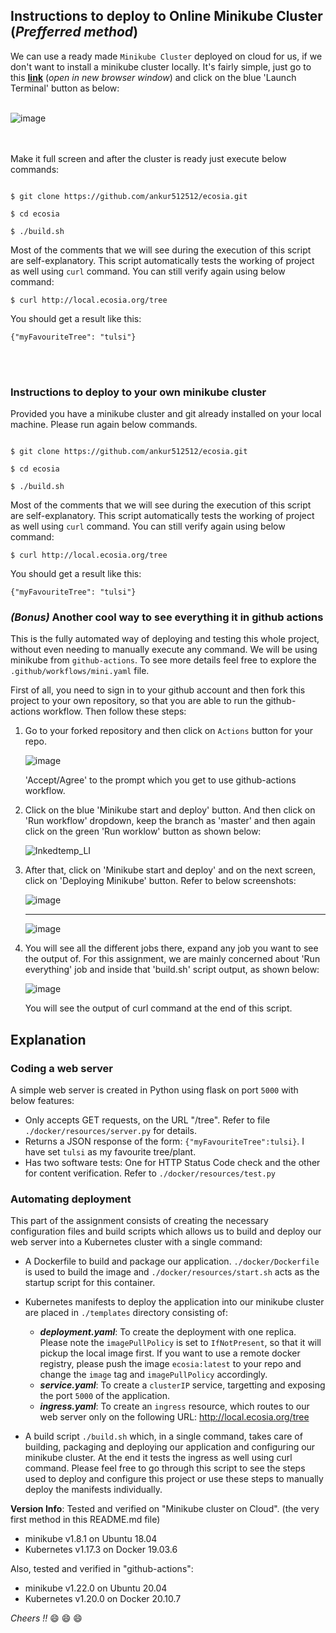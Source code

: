 
## Instructions to deploy to Online Minikube Cluster (*Prefferred method*)

We can use a ready made `Minikube Cluster` deployed on cloud for us, if we don't want to install a minikube cluster locally. It's fairly simple, just go to this **[link]** (*open in new browser window*) and click on the blue 'Launch Terminal' button as below:
<br/><br/>

![image](https://user-images.githubusercontent.com/12583640/127970605-76a8c1c1-8655-47ac-b8bf-b0bd775dde00.png)

<br/><br/>
Make it full screen and after the cluster is ready just execute below commands:

```markup

$ git clone https://github.com/ankur512512/ecosia.git

$ cd ecosia

$ ./build.sh

```

Most of the comments that we will see during the execution of this script are self-explanatory. This script automatically tests the working of project as well using `curl` command. You can still verify again using below command:

```markup
$ curl http://local.ecosia.org/tree

```

You should get a result like this:

```markup
{"myFavouriteTree": "tulsi"}
```

<br/><br/>
### Instructions to deploy to your own minikube cluster

Provided you have a minikube cluster and git already installed on your local machine. Please run again below commands.

```markup

$ git clone https://github.com/ankur512512/ecosia.git

$ cd ecosia

$ ./build.sh

```

Most of the comments that we will see during the execution of this script are self-explanatory. This script automatically tests the working of project as well using `curl` command. You can still verify again using below command:

```markup
$ curl http://local.ecosia.org/tree

```

You should get a result like this:

```markup
{"myFavouriteTree": "tulsi"}
```

### ***(Bonus)*** Another cool way to see everything it in github actions

This is the fully automated way of deploying and testing this whole project, without even needing to manually execute any command.
We will be using minikube from ``github-actions``. To see more details feel free to explore the `.github/workflows/mini.yaml` file.

First of all, you need to sign in to your github account and then fork this project to your own repository, so that you are able to run the github-actions workflow. Then follow these steps:

  1. Go to your forked repository and then click on `Actions` button for your repo. 
     
     ![image](https://user-images.githubusercontent.com/12583640/128131036-ecabee6e-1328-47e7-860e-c15c016de441.png)
     
     'Accept/Agree' to the prompt which you get to use github-actions workflow.  
     
  3. Click on the blue 'Minikube start and deploy' button. And then click on 'Run workflow' dropdown, keep the branch as 'master' and then again click on the green 'Run worklow' button as shown below:
  
     ![Inkedtemp_LI](https://user-images.githubusercontent.com/12583640/128132213-0a8c2efd-cc3d-43ed-a36f-a77a402d17a5.jpg)
  3. After that, click on 'Minikube start and deploy' and on the next screen, click on 'Deploying Minikube' button. Refer to below screenshots:

     ![image](https://user-images.githubusercontent.com/12583640/127964047-86398361-f6b1-46a8-bc62-354f3d34174c.png)
     ****
     ![image](https://user-images.githubusercontent.com/12583640/127964742-8846817d-8314-4043-9806-146b0f80f9d3.png)
  4. You will see all the different jobs there, expand any job you want to see the output of. For this assignment, we are mainly concerned about 'Run everything' job and          inside that 'build.sh' script output, as shown below:
     
     ![image](https://user-images.githubusercontent.com/12583640/127965781-bab6aa4c-c3a3-4eb8-b0ff-18b8d06a8c87.png)

     You will see the output of curl command at the end of this script.
  


     
## Explanation
   
### Coding a web server

 A simple web server is created in Python using flask on port `5000` with below features:

- Only accepts GET requests, on the URL "/tree". Refer to file `./docker/resources/server.py` for details.
- Returns a JSON response of the form: `{"myFavouriteTree":tulsi}`. I have set `tulsi` as my favourite tree/plant.
- Has two software tests: One for HTTP Status Code check and the other for content verification. Refer to `./docker/resources/test.py`

### Automating deployment

This part of the assignment consists of creating the necessary configuration files and build scripts which allows us to build and deploy our web server into a Kubernetes cluster with a single command:

- A Dockerfile to build and package our application. `./docker/Dockerfile` is used to build the image and `./docker/resources/start.sh` acts as the startup script for this      container.
- Kubernetes manifests to deploy the application into our minikube cluster are placed in `./templates` directory consisting of:

  - ***deployment.yaml***: To create the deployment with one replica. Please note the `imagePullPolicy` is set to `IfNotPresent`, so that it will pickup the local image first. If you want to use a remote docker registry, please push the image `ecosia:latest` to your repo and change the `image` tag and `imagePullPolicy` accordingly.
  - ***service.yaml***: To create a `clusterIP` service, targetting and exposing the port `5000` of the application.
  - ***ingress.yaml***: To create an `ingress` resource, which routes to our web server only on the following URL: http://local.ecosia.org/tree

- A build script `./build.sh` which, in a single command, takes care of building, packaging and deploying our application and configuring our minikube cluster. At the end it tests the ingress as well using curl command. Please feel free to go through this script to see the steps used to deploy and configure this project or use these steps to manually deploy the manifests individually.

**Version Info**: Tested and verified on "Minikube cluster on Cloud". (the very first method in this README.md file)

- minikube v1.8.1 on Ubuntu 18.04
- Kubernetes v1.17.3 on Docker 19.03.6

Also, tested and verified in "github-actions":
- minikube v1.22.0 on Ubuntu 20.04
- Kubernetes v1.20.0 on Docker 20.10.7

*Cheers !!* :smile: :smile: :smile:

[link]: https://kubernetes.io/docs/tutorials/hello-minikube/#create-a-minikube-cluster

